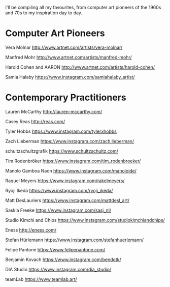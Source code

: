 I'll be compiling all my favourites, from computer art pioneers of the 1960s and 70s to my inspiration day to day.

# Computer Art Pioneers

Vera Molnar
http://www.artnet.com/artists/vera-molnar/

Manfred Mohr
http://www.artnet.com/artists/manfred-mohr/

Harold Cohen and AARON
http://www.artnet.com/artists/harold-cohen/

Samia Halaby
https://www.instagram.com/samiahalaby_artist/

# Contemporary Practitioners
Lauren McCarthy
http://lauren-mccarthy.com/

Casey Reas
http://reas.com/

Tyler Hobbs
https://www.instagram.com/tylerxhobbs

Zach Lieberman
https://www.instagram.com/zach.lieberman/

schultzschultzgrafik
https://www.schultzschultz.com/

Tim Rodenbröker
https://www.instagram.com/tim_rodenbroeker/

Manolo Gamboa Naon
https://www.instagram.com/manoloide/

Raquel Meyers
https://www.instagram.com/rakelmeyers/

Ryoji Ikeda
https://www.instagram.com/ryoji_ikeda/

Matt DesLauriers
https://www.instagram.com/mattdesl_art/

Saskia Freeke
https://www.instagram.com/sasj_nl/

Studio Kimchi and Chips
https://www.instagram.com/studiokimchiandchips/

Eness
http://eness.com/

Stefan Hürlemann
https://www.instagram.com/stefanhuerlemann/

Felipe Pantone
https://www.felipepantone.com/

Benjamin Kovach
https://www.instagram.com/bendotk/

DIA Studio
https://www.instagram.com/dia_studio/

teamLab
https://www.teamlab.art/
